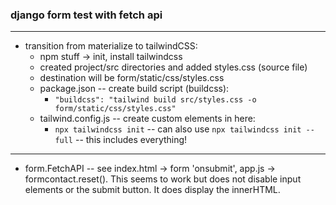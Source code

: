 ### django form test with fetch api
---
* transition from materialize to tailwindCSS:
  * npm stuff -> init, install tailwindcss
  * created project/src directories and added styles.css (source file)
  * destination will be form/static/css/styles.css
  * package.json -- create build script (buildcss):
    * `"buildcss": "tailwind build src/styles.css -o form/static/css/styles.css"`
  * tailwind.config.js -- create custom elements in here:
    * `npx tailwindcss init` -- can also use `npx tailwindcss init --full` -- this includes everything!
---
* form.FetchAPI -- see index.html -> form 'onsubmit', app.js -> formcontact.reset(). This seems to work but does not disable input elements or the submit button. It does display the innerHTML.







